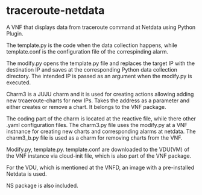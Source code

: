 # traceroute-netdata
A VNF that displays data from traceroute command at Netdata using Python Plugin.

The template.py is the code when the data collection happens, while template.conf is the configuration file of the correspinding alarm.

The modify.py opens the template.py file and replaces the target IP with the destination IP and saves at the corresponding Python data collection directory. 
The intended IP is passed as an argument when the modify.py is executed.

Charm3 is a JUJU charm and it is used for creating actions allowing adding new trcaeroute-charts for new IPs. Takes the address as a parameter and either creates or
remove a chart. It belongs to the VNF package.

The coding part of the charm is located at the reactive file, while there other .yaml configuration files.
The charm3.py file uses the modify.py at a VNF instnance for creating new charts and corresponding alarms at netdata. 
The charm3_b.py file is used as a charm for removing charts from the VNF. 

Modify.py, template.py. template.conf are downloaded to the VDU(VM) of the VNF instance via cloud-init file, which is also part of the VNF package.

For the VDU, which is mentioned at the VNFD, an image with a pre-installed Netdata is used.

NS package is also included.
